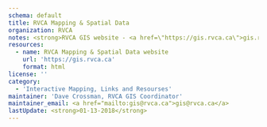 ```yaml
---
schema: default
title: RVCA Mapping & Spatial Data
organization: RVCA
notes: <strong>RVCA GIS website - <a href=\"https://gis.rvca.ca\">gis.rvca.ca</a></strong><br><br>1. View RVCA's extensive mapping and data on desktop, tablet, or mobile using one of our HTML5 interactive maps.<br>2. The RVCA's web mapping services are available to consume in GIS (ie ArcGIS Desktop or ArcGIS Online) or your own interactive web maps.
resources:
  - name: RVCA Mapping & Spatial Data website
    url: 'https://gis.rvca.ca'
    format: html
license: ''
category:
  - 'Interactive Mapping, Links and Resourses'
maintainer: 'Dave Crossman, RVCA GIS Coordinator'
maintainer_email: <a href="mailto:gis@rvca.ca">gis@rvca.ca</a>
lastUpdate: <strong>01-13-2018</strong>
---
```


